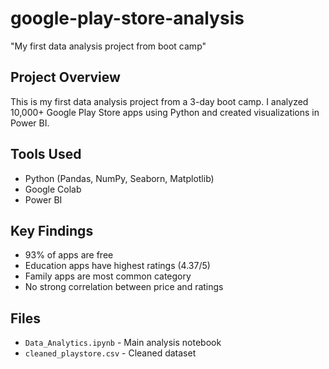 # google-play-store-analysis
"My first data analysis project from boot camp"

## Project Overview
This is my first data analysis project from a 3-day boot camp. I analyzed 10,000+ Google Play Store apps using Python and created visualizations in Power BI.

## Tools Used
- Python (Pandas, NumPy, Seaborn, Matplotlib)
- Google Colab
- Power BI

## Key Findings
- 93% of apps are free
- Education apps have highest ratings (4.37/5)
- Family apps are most common category
- No strong correlation between price and ratings

## Files
- `Data_Analytics.ipynb` - Main analysis notebook
- `cleaned_playstore.csv` - Cleaned dataset
